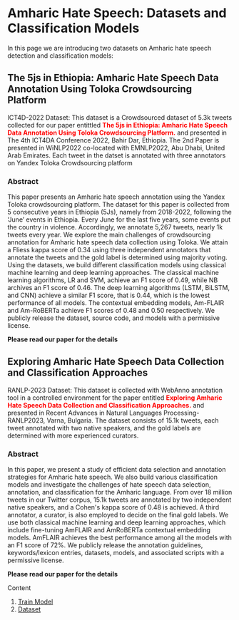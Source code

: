 # Amharic Hate Speech: Datasets and Classification Models

In this page we are introducing two datasets on Amharic hate speech detection and classification models:

## The 5js in Ethiopia: Amharic Hate Speech Data Annotation Using Toloka Crowdsourcing Platform

ICT4D-2022 Dataset: This dataset is a Crowdsourced dataset of 5.3k tweets collected for our paper entittled <span style="color:red">**The 5js in Ethiopia: Amharic Hate Speech Data Annotation Using Toloka Crowdsourcing Platform.**</span> and presented in The 4th ICT4DA Conference 2022, Bahir Dar, Ethiopia. The 2nd Paper is presented in WiNLP2022 co-located with EMNLP2022, Abu Dhabi, United Arab Emirates. Each tweet in the datset is annotated with three annotators on Yandex Toloka Crowdsourcing platform
   
   ### Abstract
   This paper presents an Amharic hate speech annotation using the Yandex Toloka crowdsourcing platform. The dataset for this paper is collected from 5 consecutive years in Ethiopia (5Js), namely from 2018-2022, following the ‘June’ events in Ethiopia. Every June for the last five years, some events put the country in violence. Accordingly, we annotate 5,267 tweets, nearly 1k tweets every year. We explore the main challenges of crowdsourcing annotation for Amharic hate speech data collection using Toloka. We attain a Fliess kappa score of 0.34 using three independent annotators that annotate the tweets and the gold label is determined using majority voting. Using the datasets, we build different classification models using classical machine learning and deep learning approaches. The classical machine learning algorithms, LR and SVM, achieve an F1 score of 0.49, while NB archives an F1 score of 0.46. The deep learning algorithms (LSTM, BiLSTM, and CNN) achieve a similar F1 score, that is 0.44, which is the lowest performance of all models. The contextual embedding models, Am-FLAIR and Am-RoBERTa achieve F1 scores of 0.48 and 0.50 respectively. We publicly release the dataset, source code, and models with a permissive license.

   **Please read our paper for the details**
   
## Exploring Amharic Hate Speech Data Collection and Classification Approaches

RANLP-2023 Dataset: This dataset is collected with WebAnno annotation tool in a controlled environment for the paper entitled <span style="color:red"> **Exploring Amharic Hate Speech Data Collection and Classification Approaches.**</span> and presented in Recent Advances in Natural Languages Processing-RANLP2023, Varna, Bulgaria. The dataset consists of 15.1k tweets, each tweet annotated with two native speakers, and the gold labels are determined with more experienced curators. 


### Abstract

In this paper, we present a study of efficient data selection and annotation strategies for Amharic hate speech. We also build various classification models and investigate the challenges of hate speech data selection, annotation, and classification for the Amharic language. From over 18 million tweets in our Twitter corpus, 15.1k tweets are annotated by two independent native speakers, and a Cohen's kappa score of 0.48 is achieved. A third annotator, a curator, is also employed to decide on the final gold labels. We use both classical machine learning and deep learning approaches, which include fine-tuning AmFLAIR and AmRoBERTa contextual embedding models. AmFLAIR achieves the best performance among all the models with an F1 score of 72%. We publicly release the annotation guidelines, keywords/lexicon entries, datasets, models, and associated scripts with a permissive license. 

**Please read our paper for the details**

Content
1. [Train Model](/code/README.md)
2. [Dataset]()
